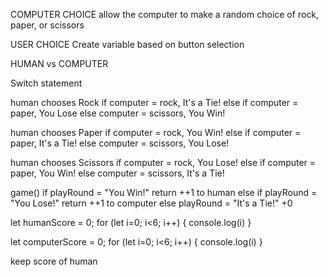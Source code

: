COMPUTER CHOICE
allow the computer to make a random choice of rock, paper, or scissors


USER CHOICE
Create variable based on button selection

HUMAN vs COMPUTER

Switch statement

human chooses Rock
if computer = rock, It's a Tie!
else if computer = paper, You Lose
else computer = scissors, You Win!

human chooses Paper
if computer = rock, You Win!
else if computer = paper, It's a Tie!
else computer = scissors, You Lose!

human chooses Scissors
if computer = rock, You Lose!
else if computer = paper, You Win!
else computer = scissors, It's a Tie!

game()
if playRound = "You Win!"
return ++1 to human
else if playRound = "You Lose!"
return ++1 to computer
else playRound = "It's a Tie!"
+0



let humanScore = 0;
for (let i=0; i<6; i++) {
    console.log(i)
}

let computerScore = 0;
for (let i=0; i<6; i++) {
    console.log(i)
}

keep score of human